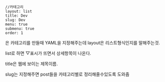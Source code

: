 





~~~
//카테고리
layout: list
title: Dev
slug: Dev
menu: true
submenu: true
order: 1
~~~

은 카테고리를 만들때 YAML을 지정해주는데 layout은 리스트형식인지를 말해주는것. 

list로 하면 ▽표시가 뜨면서 상세항목이 나온다. 

title은 웹에 보이는 제목이름.

slug는 지정해주면 post들을 카테고리별로 정리해줄수있도록 도와줌





